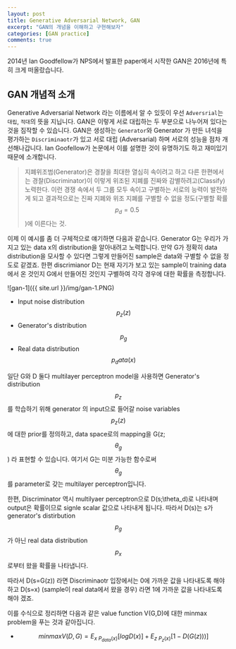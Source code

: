 ```yaml
---
layout: post
title: Generative Adversarial Network, GAN
excerpt: "GAN의 개념을 이해하고 구현해보자"
categories: [GAN practice]
comments: true
---
```


2014년 Ian Goodfellow가 NPS에서 발표한 paper에서 시작한 GAN은 2016년에 특히 크게 떠올랐습니다. 

## GAN 개념적 소개

Generative Adversarial Network 라는 이름에서 알 수 있듯이 우선 ``Adversrial``는 ``대립``, ``적대``의 뜻을 지닙니다. GAN은 이렇게 서로 대립하는 두 부분으로 나누어져 있다는것을 짐작할 수 있습니다. 
GAN은 생성하는 ``Generator``와  Generator 가 만든 녀석을 평가하는 ``Discriminaotr``가 있고 서로 대립 (Adversarial) 하며 서로의 성능을 점차 개선해나갑니다. Ian Goofellow가 논문에서 이를 설명한 것이 유명하기도 하고 재미있기 때문에 소개합니다. 

> 지폐위조범(Generator)은 경찰을 최대한 열심히 속이려고 하고 다른 한편에서는 경찰(Discriminator)이 이렇게 위조된 지폐를 진짜와 감별하려고(Classify) 노력한다.
이런 경쟁 속에서 두 그룹 모두 속이고 구별하는 서로의 능력이 발전하게 되고 결과적으로는 진짜 지폐와 위조 지폐를 구별할 수 없을 정도(구별할 확률 $$p_d=0.5$$)에 이른다는 것.

이제 이 예시를 좀 더 구체적으로 얘기하면 다음과 같습니다. Generator G는 우리가 가지고 있는 data x의 distribution을 알아내려고 노력합니다. 만약 G가 정확히 data distribution을 모사할 수 있다면 그렇게 만들어진 sample은 data와 구별할 수 없을 정도로 같겠죠.
한편 discrimianor D는 현재 자기가 보고 있는 sample이 training data에서 온 것인지 G에서 만들어진 것인지 구별하여 각각 경우에 대한 확률을 측정합니다. 

![gan-1]({{ site.url }}/img/gan-1.PNG)


* Input noise distribution $$p_z(z)$$
* Generator's distribution $$p_g$$
* Real data distribution $$p_data(x)$$

일단 G와 D 둘다 multilayer perceptron model을 사용하면 Generator's distribution $$p_z$$ 를 학습하기 위해 generator 의 input으로 들어갈 noise variables $$p_z(z)$$에 대한 prior를 정의하고, data space로의 mapping을 G(z;$$\theta_g$$) 라 표현할 수 있습니다. 여기서 G는 미분 가능한 함수로써 $$\theta_g$$를 parameter로 갖는 multilayer perceptron입니다.

한편, Discriminator 역시 multilyaer perceptron으로 D(s;\theta_d)로 나타내며 output은 확률이므로 signle scalar 값으로 나타내게 됩니다. 따라서 D(s)는 s가 generator's distirbution $$p_g$$가 아닌 real data distribution $$p_x$$ 로부터 왔을 확률을 나타냅니다.

따라서  D(s=G(z)) 라면 Discriminaotr 입장에서는 0에 가까운 값을 나타내도록 해야하고 
D(s=x) (sample이 real data에서 왔을 경우) 라면 1에 가까운 값을 나타내도록 해야 겠죠.

이를 수식으로 정리하면 다음과 같은 value function V(G,D)에 대한 minmax problem을 푸는 것과 같아집니다. 

* $$ min max V(D,G) = E_{x~P_{data}(x)}[logD(x)] + E_{z~P_{z}(x)}[1-D(G(z)))]$$ 
